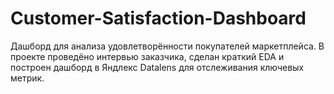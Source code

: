 # Customer-Satisfaction-Dashboard
Дашборд для анализа удовлетворённости покупателей маркетплейса. В проекте проведёно интервью заказчика, сделан краткий EDA и построен дашборд в Яндлекс Datalens для отслеживания ключевых метрик.
